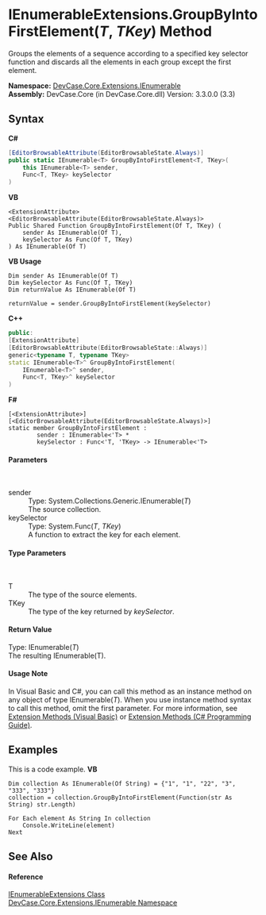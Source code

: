 # IEnumerableExtensions.GroupByIntoFirstElement(*T*, *TKey*) Method 
 

Groups the elements of a sequence according to a specified key selector function and discards all the elements in each group except the first element.

**Namespace:**&nbsp;<a href="N_DevCase_Core_Extensions_IEnumerable">DevCase.Core.Extensions.IEnumerable</a><br />**Assembly:**&nbsp;DevCase.Core (in DevCase.Core.dll) Version: 3.3.0.0 (3.3)

## Syntax

**C#**<br />
``` C#
[EditorBrowsableAttribute(EditorBrowsableState.Always)]
public static IEnumerable<T> GroupByIntoFirstElement<T, TKey>(
	this IEnumerable<T> sender,
	Func<T, TKey> keySelector
)

```

**VB**<br />
``` VB
<ExtensionAttribute>
<EditorBrowsableAttribute(EditorBrowsableState.Always)>
Public Shared Function GroupByIntoFirstElement(Of T, TKey) ( 
	sender As IEnumerable(Of T),
	keySelector As Func(Of T, TKey)
) As IEnumerable(Of T)
```

**VB Usage**<br />
``` VB Usage
Dim sender As IEnumerable(Of T)
Dim keySelector As Func(Of T, TKey)
Dim returnValue As IEnumerable(Of T)

returnValue = sender.GroupByIntoFirstElement(keySelector)
```

**C++**<br />
``` C++
public:
[ExtensionAttribute]
[EditorBrowsableAttribute(EditorBrowsableState::Always)]
generic<typename T, typename TKey>
static IEnumerable<T>^ GroupByIntoFirstElement(
	IEnumerable<T>^ sender, 
	Func<T, TKey>^ keySelector
)
```

**F#**<br />
``` F#
[<ExtensionAttribute>]
[<EditorBrowsableAttribute(EditorBrowsableState.Always)>]
static member GroupByIntoFirstElement : 
        sender : IEnumerable<'T> * 
        keySelector : Func<'T, 'TKey> -> IEnumerable<'T> 

```


#### Parameters
&nbsp;<dl><dt>sender</dt><dd>Type: System.Collections.Generic.IEnumerable(*T*)<br />The source collection.</dd><dt>keySelector</dt><dd>Type: System.Func(*T*, *TKey*)<br />A function to extract the key for each element.</dd></dl>

#### Type Parameters
&nbsp;<dl><dt>T</dt><dd>The type of the source elements.</dd><dt>TKey</dt><dd>The type of the key returned by *keySelector*.</dd></dl>

#### Return Value
Type: IEnumerable(*T*)<br />The resulting IEnumerable(T).

#### Usage Note
In Visual Basic and C#, you can call this method as an instance method on any object of type IEnumerable(*T*). When you use instance method syntax to call this method, omit the first parameter. For more information, see <a href="https://docs.microsoft.com/dotnet/visual-basic/programming-guide/language-features/procedures/extension-methods">Extension Methods (Visual Basic)</a> or <a href="https://docs.microsoft.com/dotnet/csharp/programming-guide/classes-and-structs/extension-methods">Extension Methods (C# Programming Guide)</a>.

## Examples
This is a code example. 
**VB**<br />
``` VB
Dim collection As IEnumerable(Of String) = {"1", "1", "22", "3", "333", "333"}
collection = collection.GroupByIntoFirstElement(Function(str As String) str.Length)

For Each element As String In collection
    Console.WriteLine(element)
Next
```


## See Also


#### Reference
<a href="T_DevCase_Core_Extensions_IEnumerable_IEnumerableExtensions">IEnumerableExtensions Class</a><br /><a href="N_DevCase_Core_Extensions_IEnumerable">DevCase.Core.Extensions.IEnumerable Namespace</a><br />